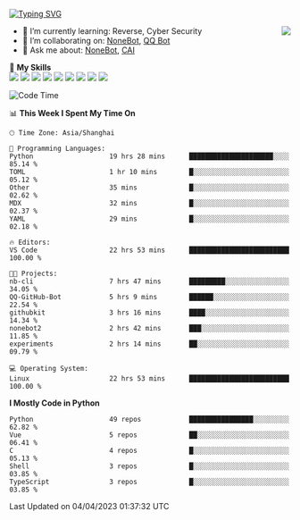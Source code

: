 [![Typing SVG](https://readme-typing-svg.herokuapp.com?size=25&duration=2500&color=8C43EA&vCenter=true&width=200&height=40&lines=Hi+there+%F0%9F%91%8B%F0%9F%8F%BB;I'm+yanyongyu)](https://git.io/typing-svg)

<a href="#">
  <img align="right" src="https://github-readme-stats.vercel.app/api?username=yanyongyu&count_private=true&show_icons=true&bg_color=15,f2f7fd,E0EAFC" />
</a>

- 🌱 I’m currently learning: Reverse, Cyber Security
- 👯 I’m collaborating on: [NoneBot](https://github.com/nonebot), [QQ Bot](https://github.com/Mrs4s/go-cqhttp)
- 💬 Ask me about: [NoneBot](https://github.com/nonebot), [CAI](https://github.com/cscs181/CAI)

🌟 **My Skills**  
![](https://img.shields.io/badge/-Python-3e74a2?style=flat-square&logo=Python&logoColor=fff)
![](https://img.shields.io/badge/-Node.js-339933?style=flat-square&logo=Node.js&logoColor=fff)
![](https://img.shields.io/badge/-Vue-4fc08d?style=flat-square&logo=Vue.js&logoColor=fff)
![](https://img.shields.io/badge/-React-2d98ce?style=flat-square&logo=React&logoColor=fff)
![](https://img.shields.io/badge/-Docker-2496ED?style=flat-square&logo=Docker&logoColor=fff)
![](https://img.shields.io/badge/-Linux-000000?style=flat-square&logo=Linux&logoColor=fff)
![](https://img.shields.io/badge/-MySQL-4479A1?style=flat-square&logo=MySQL&logoColor=fff)
![](https://img.shields.io/badge/-Redis-DC382D?style=flat-square&logo=Redis&logoColor=fff)
![](https://img.shields.io/badge/-MongoDB-47A248?style=flat-square&logo=MongoDB&logoColor=fff)

<!--START_SECTION:waka-->
![Code Time](http://img.shields.io/badge/Code%20Time-3%2C924%20hrs%2028%20mins-blue)

📊 **This Week I Spent My Time On** 

```text
🕑︎ Time Zone: Asia/Shanghai

💬 Programming Languages: 
Python                   19 hrs 28 mins      █████████████████████░░░░   85.14 % 
TOML                     1 hr 10 mins        █░░░░░░░░░░░░░░░░░░░░░░░░   05.12 % 
Other                    35 mins             █░░░░░░░░░░░░░░░░░░░░░░░░   02.62 % 
MDX                      32 mins             █░░░░░░░░░░░░░░░░░░░░░░░░   02.37 % 
YAML                     29 mins             █░░░░░░░░░░░░░░░░░░░░░░░░   02.18 % 

🔥 Editors: 
VS Code                  22 hrs 53 mins      █████████████████████████   100.00 % 

🐱‍💻 Projects: 
nb-cli                   7 hrs 47 mins       █████████░░░░░░░░░░░░░░░░   34.05 % 
QQ-GitHub-Bot            5 hrs 9 mins        ██████░░░░░░░░░░░░░░░░░░░   22.54 % 
githubkit                3 hrs 16 mins       ████░░░░░░░░░░░░░░░░░░░░░   14.34 % 
nonebot2                 2 hrs 42 mins       ███░░░░░░░░░░░░░░░░░░░░░░   11.85 % 
experiments              2 hrs 14 mins       ██░░░░░░░░░░░░░░░░░░░░░░░   09.79 % 

💻 Operating System: 
Linux                    22 hrs 53 mins      █████████████████████████   100.00 % 
```

**I Mostly Code in Python** 

```text
Python                   49 repos            ████████████████░░░░░░░░░   62.82 % 
Vue                      5 repos             ██░░░░░░░░░░░░░░░░░░░░░░░   06.41 % 
C                        4 repos             █░░░░░░░░░░░░░░░░░░░░░░░░   05.13 % 
Shell                    3 repos             █░░░░░░░░░░░░░░░░░░░░░░░░   03.85 % 
TypeScript               3 repos             █░░░░░░░░░░░░░░░░░░░░░░░░   03.85 % 
```




 Last Updated on 04/04/2023 01:37:32 UTC
<!--END_SECTION:waka-->
